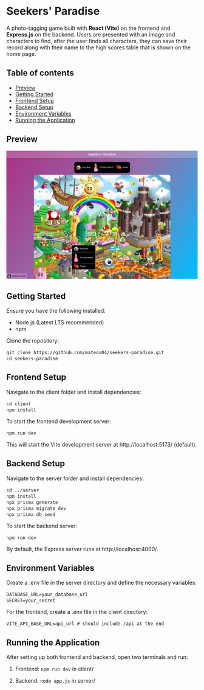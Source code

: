 # Seekers' Paradise

A photo-tagging game built with <b>React (Vite)</b> on the frontend and <b>Express.js</b> on the backend. Users are presented with an image and characters to find, after the user finds all characters, they can save their record along with their name to the high scores table that is shown on the home page.

## Table of contents

- [Preview](#preview)
- [Getting Started](#getting-started)
- [Frontend Setup](#frontend-setup)
- [Backend Setup](#backend-setup)
- [Environment Variables](#environment-variables)
- [Running the Application](#running-the-application)

## Preview

<img src="./screenshots/game.png">

## Getting Started

Ensure you have the following installed:

- Node.js (Latest LTS recommended)
- npm

Clone the repository:

```
git clone https://github.com/mateoo04/seekers-paradise.git
cd seekers-paradise
```

## Frontend Setup

Navigate to the client folder and install dependencies:

```
cd client
npm install
```

To start the frontend development server:

```
npm run dev
```

This will start the Vite development server at http://localhost:5173/ (default).

## Backend Setup

Navigate to the server folder and install dependencies:

```
cd ../server
npm install
npx prisma generate
npx prisma migrate dev
npx prisma db seed
```

To start the backend server:

```
npm run dev
```

By default, the Express server runs at http://localhost:4000/.

## Environment Variables

Create a .env file in the server directory and define the necessary variables:

```
DATABASE_URL=your_database_url
SECRET=your_secret
```

For the frontend, create a .env file in the client directory:

```
VITE_API_BASE_URL=api_url # should include /api at the end
```

## Running the Application

After setting up both frontend and backend, open two terminals and run:

1. Frontend: `npm run dev` in client/

2. Backend: `node app.js` in server/
